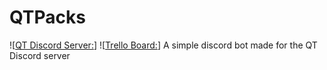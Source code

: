# QTPacks
![[QT Discord Server:](https://discord.gg/xZZzBGEw)] ![[Trello Board:](https://trello.com/b/NfQND8vd/qtpacks)]
A simple discord bot made for the QT Discord server
